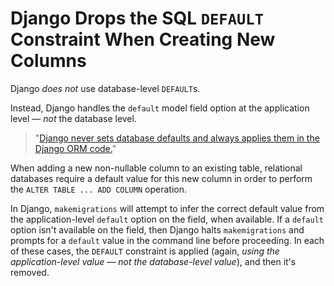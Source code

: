 # Django Drops the SQL `DEFAULT` Constraint When Creating New Columns

Django _does not_ use database-level `DEFAULT`s.

Instead, Django handles the `default` model field option at the application level — _not_ the database level.

> "[Django never sets database defaults and always applies them in the Django ORM code.](https://docs.djangoproject.com/en/2.2/ref/migration-operations/#:~:text=the%20database%20directly%20%2D-,Django%20never%20sets%20database%20defaults%20and%20always%20applies%20them%20in%20the%20Django%20ORM%20code.,-Warning)"

When adding a new non-nullable column to an existing table, relational databases require a default value for this new column in order to perform the `ALTER TABLE ... ADD COLUMN` operation.

In Django, `makemigrations` will attempt to infer the correct default value from the application-level `default` option on the field, when available. If a `default` option isn't available on the field, then Django halts `makemigrations` and prompts for a `default` value in the command line before proceeding. In each of these cases, the `DEFAULT` constraint is applied (again, _using the application-level value — not the database-level value_), and then it's removed.
